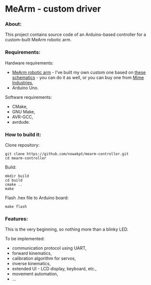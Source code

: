 # MeArm - custom driver

### About:

This project contains source code of an Arduino-based controller for a custom-built MeArm robotic arm.


### Requirements:

Hardware requirements:

- [MeArm robotic arm](https://hackaday.io/project/181-mearm-your-robot "project site") - I've built my own custom one based on [these schematics](https://github.com/mimeindustries/MeArm) - you can do it as well, or you can buy one from [Mime Industries](https://shop.mime.co.uk/collections/mearm),
- Arduino Uno.

Software requirements:

- CMake,
- GNU Make,
- AVR-GCC,
- avrdude.


### How to build it:

Clone repository:

```
git clone https://github.com/nowakpt/mearm-controller.git
cd mearm-controller
```

Build:

```
mkdir build
cd build
cmake ..
make
```

Flash .hex file to Arduino board:

```
make flash
```


### Features:

This is the very beginning, so nothing more than a blinky LED.

To be implemented:

- communication protocol using UART,
- forward kinematics,
- calibration algorithm for servos,
- inverse kinematics,
- extended UI - LCD display, keyboard, etc.,
- movement automation,
- ...

